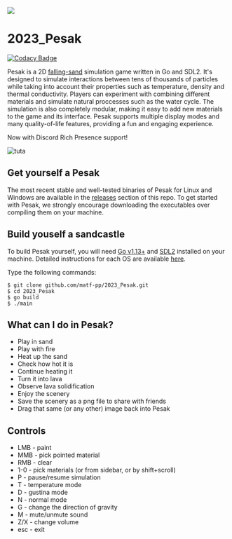 ![](https://i.imgur.com/ORAnuBg.png)
# 2023_Pesak

[![Codacy Badge](https://api.codacy.com/project/badge/Grade/d6f8126a67144bc1af6f7131f8c921d1)](https://app.codacy.com/gh/matf-pp/2023_Pesak?utm_source=github.com&utm_medium=referral&utm_content=matf-pp/2023_Pesak&utm_campaign=Badge_Grade)

Pesak is a 2D [falling-sand](https://en.wikipedia.org/wiki/Falling-sand_game) simulation game written in Go and SDL2. It's designed to simulate interactions between tens of thousands of particles while taking into account their properties such as temperature, density and thermal conductivity. Players can experiment with combining different materials and simulate natural proccesses such as the water cycle. The simulation is also completely modular, making it easy to add new materials to the game and its interface. Pesak supports multiple display modes and many quality-of-life features, providing a fun and engaging experience.

Now with Discord Rich Presence support!

![tuta](./tuta.gif)


## Get yourself a Pesak
The most recent stable and well-tested binaries of Pesak for Linux and Windows are available in the [releases](https://github.com/matf-pp/2023_Pesak/releases) section of this repo. To get started with Pesak, we strongly encourage downloading the executables over compiling them on your machine.


## Build youself a sandcastle
To build Pesak yourself, you will need [Go v1.13+](https://go.dev/dl/) and [SDL2](https://github.com/libsdl-org/SDL/releases) installed on your machine. Detailed instructions for each OS are available [here](https://github.com/veandco/go-sdl2/blob/master/README.md#requirements).

Type the following commands:
```
$ git clone github.com/matf-pp/2023_Pesak.git
$ cd 2023_Pesak
$ go build
$ ./main
```

## What can I do in Pesak?
* Play in sand
* Play with fire
* Heat up the sand
* Check how hot it is
* Continue heating it
* Turn it into lava
* Observe lava solidification
* Enjoy the scenery
* Save the scenery as a png file to share with friends
* Drag that same (or any other) image back into Pesak 
 
 
## Controls
- LMB  -  paint
- MMB  -  pick pointed material
- RMB  -  clear
- 1-0  -  pick materials (or from sidebar, or by shift+scroll)
- P  -  pause/resume simulation
- T  -  temperature mode
- D  -  gustina mode
- N  -  normal mode
- G  -  change the direction of gravity
- M  -  mute/unmute sound
- Z/X  -  change volume
- esc  -  exit

<!-- ![GUI](https://i.imgur.com/JoI7s4I.png) -->
